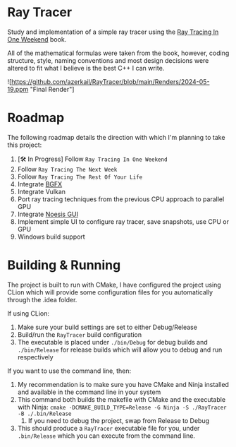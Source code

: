 # Ray Tracer

Study and implementation of a simple ray tracer using the [Ray Tracing In One Weekend](https://raytracing.github.io/books/RayTracingInOneWeekend.html) book.

All of the mathematical formulas were taken from the book, however, coding structure, style, naming conventions and most design
decisions were altered to fit what I believe is the best C++ I can write.

![https://github.com/azerkail/RayTracer/blob/main/Renders/2024-05-19.ppm "Final Render"]

# Roadmap

The following roadmap details the direction with which I'm planning to take this project:
1. [🛠️ In Progress] Follow `Ray Tracing In One Weekend`
2. Follow `Ray Tracing The Next Week`
3. Follow `Ray Tracing The Rest Of Your Life`
4. Integrate [BGFX](https://github.com/bkaradzic/bgfx)
5. Integrate Vulkan
6. Port ray tracing techniques from the previous CPU approach to parallel GPU
7. Integrate [Noesis GUI](https://www.noesisengine.com/)
8. Implement simple UI to configure ray tracer, save snapshots, use CPU or GPU
9. Windows build support

# Building & Running

The project is built to run with CMake, I have configured the project using CLion which will provide some configuration
files for you automatically through the .idea folder.

If using CLion:
1. Make sure your build settings are set to either Debug/Release
2. Build/run the `RayTracer` build configuration 
3. The executable is placed under `./bin/Debug` for debug builds and `./bin/Release`
for release builds which will allow you to debug and run respectively

If you want to use the command line, then:
1. My recommendation is to make sure you have CMake and Ninja installed and available in the command line in your system
2. This command both builds the makefile with CMake and the executable with Ninja: `cmake -DCMAKE_BUILD_TYPE=Release -G Ninja -S ./RayTracer -B ./.bin/Release`
   1. If you need to debug the project, swap from Release to Debug 
3. This should produce a `RayTracer` executable file for you, under `.bin/Release` which you can execute from the command line.
